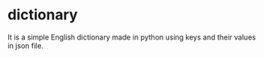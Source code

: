 # dictionary
It is a simple English dictionary made in python using keys and their values in json file.
